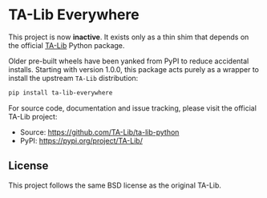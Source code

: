 # TA-Lib Everywhere

This project is now **inactive**.  It exists only as a thin shim that
depends on the official [TA-Lib](https://pypi.org/project/TA-Lib/)
Python package.

Older pre-built wheels have been yanked from PyPI to reduce accidental
installs.  Starting with version 1.0.0, this package acts purely as a
wrapper to install the upstream `TA-Lib` distribution:

```bash
pip install ta-lib-everywhere
```

For source code, documentation and issue tracking, please visit the
official TA-Lib project:

- Source: <https://github.com/TA-Lib/ta-lib-python>
- PyPI: <https://pypi.org/project/TA-Lib/>


## License

This project follows the same BSD license as the original TA-Lib.

